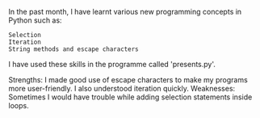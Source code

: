 In the past month, I have learnt various new programming concepts in Python such as:

    Selection
    Iteration
    String methods and escape characters

I have used these skills in the programme called 'presents.py'.

Strengths: I made good use of escape characters to make my programs more user-friendly. I also understood iteration quickly.
Weaknesses: Sometimes I would have trouble while adding selection statements inside loops.
